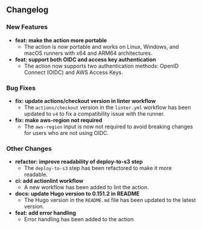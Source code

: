 ## Changelog

### New Features

-   **feat: make the action more portable**
    -   The action is now portable and works on Linux, Windows, and macOS runners with x64 and ARM64 architectures.
-   **feat: support both OIDC and access key authentication**
    -   The action now supports two authentication methods: OpenID Connect (OIDC) and AWS Access Keys.

### Bug Fixes

-   **fix: update actions/checkout version in linter workflow**
    -   The `actions/checkout` version in the `linter.yml` workflow has been updated to `v4` to fix a compatibility issue with the runner.
-   **fix: make aws-region not required**
    -   The `aws-region` input is now not required to avoid breaking changes for users who are not using OIDC.

### Other Changes

-   **refactor: improve readability of deploy-to-s3 step**
    -   The `deploy-to-s3` step has been refactored to make it more readable.
-   **ci: add actionlint workflow**
    -   A new workflow has been added to lint the action.
-   **docs: update Hugo version to 0.151.2 in README**
    -   The Hugo version in the `README.md` file has been updated to the latest version.
-   **feat: add error handling**
    -   Error handling has been added to the action.
